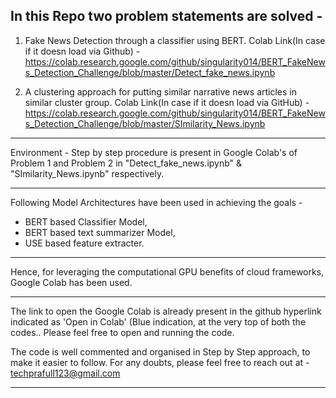In this Repo two problem statements are solved - 
-----------------------------------------------

1) Fake News Detection through a classifier using BERT.
Colab Link(In case if it doesn load via Github) -
https://colab.research.google.com/github/singularity014/BERT_FakeNews_Detection_Challenge/blob/master/Detect_fake_news.ipynb

2) A clustering approach for putting similar narrative news articles in similar cluster group.
Colab Link(In case if it doesn load via GitHub) - https://colab.research.google.com/github/singularity014/BERT_FakeNews_Detection_Challenge/blob/master/SImilarity_News.ipynb

---------------------------------------------------------------------------------------------------------------------------
Environment - 
Step by step procedure is present in Google Colab's of
Problem 1 and Problem 2 in "Detect_fake_news.ipynb" & "SImilarity_News.ipynb" respectively.

---------------------------------------------------------------------------------------------------------------------------
Following Model Architectures have been used in achieving the goals - 
- BERT based Classifier Model, 
- BERT based text summarizer Model,
- USE based feature extracter.
---------------------------------------------------------------------------------------------------------------------------

Hence, for leveraging the computational GPU benefits of cloud frameworks,
Google Colab has been used.

---------------------------------------------------------------------------------------------------------------------------

The link to open the Google Colab is already present in the github hyperlink indicated
as 'Open in Colab' (Blue indication, at the very top of both the codes..
Please feel free to open and running the code. 

The code is well commented and organised in Step by Step approach, to make it easier to follow.
For any doubts, please feel free to reach out at  - techprafull123@gmail.com

---------------------------------------------------------------------------------------------------------------------------
